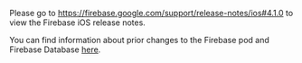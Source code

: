 Please go to https://firebase.google.com/support/release-notes/ios#4.1.0
to view the Firebase iOS release notes.

You can find information about prior changes to the Firebase pod and Firebase
Database [here](https://www.firebase.com/docs/ios/changelog.html).
